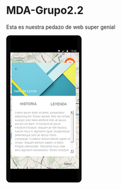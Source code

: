 # MDA-Grupo2.2
Esta es nuestra pedazo de web super genial

![Imagen](./screenshots/HistoriaScreen_min.png)